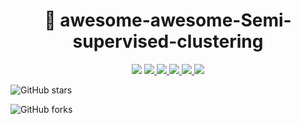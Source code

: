 <h1 align="center"> 🚀 awesome-awesome-Semi-supervised-clustering </h1>

<p align="center">
  <img src="https://awesome.re/badge.svg">
  <a href="https://github.com/Wintersdragon/awesome-awesome-Semi-supervised-clustering">
    <img src="https://img.shields.io/badge/Awesome-AwesomeML-orange">
  </a>

  <a href="https://github.com/Wintersdragon/awesome-awesome-Semi-supervised-clustering/stargazers">
    <img src=(https://img.shields.io/github/stars/Wintersdragon/awesome-awesome-Semi-supervised-clustering.svg">
  </a>

  <a href="https://github.com/Wintersdragon/awesome-awesome-Semi-supervised-clustering/network/members">
    <img src="https://img.shields.io/github/forks/Wintersdragon/awesome-awesome-Semi-supervised-clustering.svg">
  </a>

  <a href="https://github.com/Wintersdragon/awesome-awesome-Semi-supervised-clustering/issues">
    <img src="https://img.shields.io/github/issues/ZhiningLiu1998/awesome-awesome-machine-learning">
  </a>

  <a href="https://github.com/Wintersdragon/awesome-awesome-Semi-supervised-clustering/blob/master/LICENSE">
    <img src="https://img.shields.io/github/license/ZhiningLiu1998/awesome-awesome-machine-learning">
  </a>


![GitHub stars](https://img.shields.io/github/stars/Wintersdragon/awesome-awesome-Semi-supervised-clustering.svg)

![GitHub forks](https://img.shields.io/github/forks/Wintersdragon/awesome-awesome-Semi-supervised-clustering.svg)

